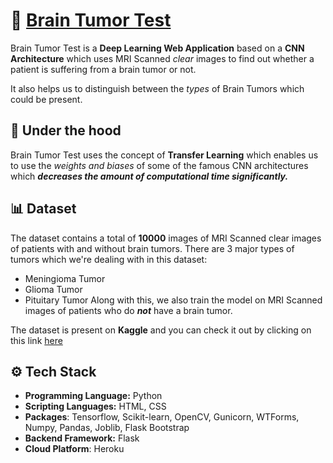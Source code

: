 
# 🧠 [Brain Tumor Test](https://brain-tumor-test.herokuapp.com/)

Brain Tumor Test is a **Deep Learning Web Application** based on a **CNN Architecture** which uses MRI Scanned *clear* images to find out whether a patient is suffering from a brain tumor or not.

It also helps us to distinguish between the *types* of Brain Tumors which could be present. 




## 🤖 Under the hood

Brain Tumor Test uses the concept of **Transfer Learning** which enables us to use the *weights and biases* of some of the famous CNN architectures which ***decreases the amount of computational time significantly.***



## 📊 Dataset

The dataset contains a total of **10000** images of MRI Scanned clear images of patients with and without brain tumors.
There are 3 major types of tumors which we're dealing with in this dataset:
- Meningioma Tumor
- Glioma Tumor
- Pituitary Tumor
Along with this, we also train the model on MRI Scanned images of patients who do ***not*** have a brain tumor.

The dataset is present on **Kaggle** and you can check it out by clicking on this link [here](https://www.kaggle.com/sartajbhuvaji/brain-tumor-classification-mri)


  
## ⚙️ Tech Stack

- **Programming Language:** Python
- **Scripting Languages:** HTML, CSS
- **Packages**: Tensorflow, Scikit-learn, OpenCV, Gunicorn, WTForms, Numpy, Pandas, Joblib, Flask Bootstrap
- **Backend Framework:** Flask
- **Cloud Platform**: Heroku


  
